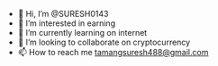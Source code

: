 - 👋 Hi, I’m @SURESH0143
- 👀 I’m interested in earning 
- 🌱 I’m currently learning on internet 
- 💞️ I’m looking to collaborate on cryptocurrency 
- 📫 How to reach me tamangsuresh488@gmail.com

<!---
SURESH0143/SURESH0143 is a ✨ special ✨ repository because its `README.md` (this file) appears on your GitHub profile.
You can click the Preview link to take a look at your changes.
--->
